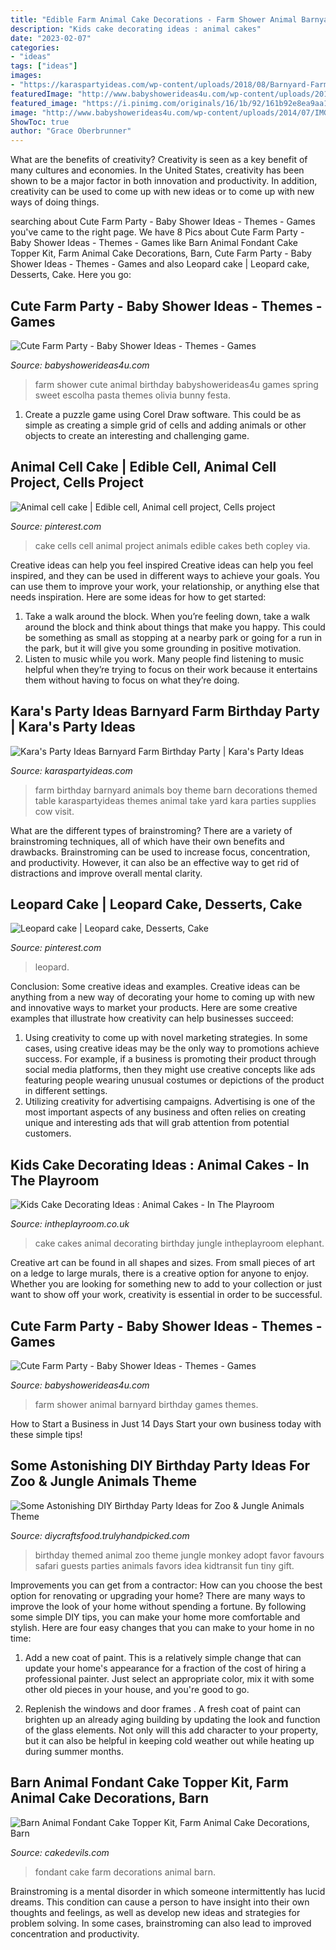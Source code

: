 ```yaml
---
title: "Edible Farm Animal Cake Decorations - Farm Shower Animal Barnyard Birthday Games Themes"
description: "Kids cake decorating ideas : animal cakes"
date: "2023-02-07"
categories:
- "ideas"
tags: ["ideas"]
images:
- "https://karaspartyideas.com/wp-content/uploads/2018/08/Barnyard-Farm-Birthday-Party-via-Karas-Party-Ideas-KarasPartyIdeas.com3_.jpg"
featuredImage: "http://www.babyshowerideas4u.com/wp-content/uploads/2014/07/IMG_2088-2E-746x1024.jpg"
featured_image: "https://i.pinimg.com/originals/16/1b/92/161b92e8ea9aa10e3d8bc554888c01f6.jpg"
image: "http://www.babyshowerideas4u.com/wp-content/uploads/2014/07/IMG_2015-2E-682x1024.jpg"
ShowToc: true
author: "Grace Oberbrunner"
---
```



What are the benefits of creativity?
Creativity is seen as a key benefit of many cultures and economies. In the United States, creativity has been shown to be a major factor in both innovation and productivity. In addition, creativity can be used to come up with new ideas or to come up with new ways of doing things.

	

		
searching about Cute Farm Party - Baby Shower Ideas - Themes - Games you've came to the right page. We have 8 Pics about Cute Farm Party - Baby Shower Ideas - Themes - Games like Barn Animal Fondant Cake Topper Kit, Farm Animal Cake Decorations, Barn, Cute Farm Party - Baby Shower Ideas - Themes - Games and also Leopard cake | Leopard cake, Desserts, Cake. Here you go:
		
    
## Cute Farm Party - Baby Shower Ideas - Themes - Games

<img loading=lazy src="http://www.babyshowerideas4u.com/wp-content/uploads/2014/07/IMG_2015-2E-682x1024.jpg" onerror="this.onerror=null;this.src='https://tse1.mm.bing.net/th?id=OIP.9hG65VvDezwlY1g4MOQc2QHaLH&amp;pid=15.1';" alt="Cute Farm Party - Baby Shower Ideas - Themes - Games">

_Source: babyshowerideas4u.com_

>farm shower cute animal birthday babyshowerideas4u games spring sweet escolha pasta themes olivia bunny festa. 

	

1. Create a puzzle game using Corel Draw software. This could be as simple as creating a simple grid of cells and adding animals or other objects to create an interesting and challenging game. 

    
## Animal Cell Cake | Edible Cell, Animal Cell Project, Cells Project

<img loading=lazy src="https://i.pinimg.com/originals/16/1b/92/161b92e8ea9aa10e3d8bc554888c01f6.jpg" onerror="this.onerror=null;this.src='https://tse1.mm.bing.net/th?id=OIP.1TGIEgGInE6aOUP27jKpYAHaJ4&amp;pid=15.1';" alt="Animal cell cake | Edible cell, Animal cell project, Cells project">

_Source: pinterest.com_

>cake cells cell animal project animals edible cakes beth copley via. 

	

Creative ideas can help you feel inspired
Creative ideas can help you feel inspired, and they can be used in different ways to achieve your goals. You can use them to improve your work, your relationship, or anything else that needs inspiration. Here are some ideas for how to get started: 
1. Take a walk around the block. When you’re feeling down, take a walk around the block and think about things that make you happy. This could be something as small as stopping at a nearby park or going for a run in the park, but it will give you some grounding in positive motivation. 
2. Listen to music while you work. Many people find listening to music helpful when they’re trying to focus on their work because it entertains them without having to focus on what they’re doing.

    
## Kara&#039;s Party Ideas Barnyard Farm Birthday Party | Kara&#039;s Party Ideas

<img loading=lazy src="https://karaspartyideas.com/wp-content/uploads/2018/08/Barnyard-Farm-Birthday-Party-via-Karas-Party-Ideas-KarasPartyIdeas.com3_.jpg" onerror="this.onerror=null;this.src='https://tse4.mm.bing.net/th?id=OIP.ZI2QgX8gCNv_GuN87qZUpAHaJ3&amp;pid=15.1';" alt="Kara&#039;s Party Ideas Barnyard Farm Birthday Party | Kara&#039;s Party Ideas">

_Source: karaspartyideas.com_

>farm birthday barnyard animals boy theme barn decorations themed table karaspartyideas themes animal take yard kara parties supplies cow visit. 

	

What are the different types of brainstroming?
There are a variety of brainstroming techniques, all of which have their own benefits and drawbacks. Brainstroming can be used to increase focus, concentration, and productivity. However, it can also be an effective way to get rid of distractions and improve overall mental clarity.

    
## Leopard Cake | Leopard Cake, Desserts, Cake

<img loading=lazy src="https://i.pinimg.com/736x/78/49/1f/78491f8c6f3dc775619af78d9a0d3c97.jpg" onerror="this.onerror=null;this.src='https://tse1.mm.bing.net/th?id=OIP.4mMSe_3GGqboC-6vkUZS7gHaJ3&amp;pid=15.1';" alt="Leopard cake | Leopard cake, Desserts, Cake">

_Source: pinterest.com_

>leopard. 

	

Conclusion: Some creative ideas and examples.
Creative ideas can be anything from a new way of decorating your home to coming up with new and innovative ways to market your products. Here are some creative examples that illustrate how creativity can help businesses succeed:
1. Using creativity to come up with novel marketing strategies. In some cases, using creative ideas may be the only way to promotions achieve success. For example, if a business is promoting their product through social media platforms, then they might use creative concepts like ads featuring people wearing unusual costumes or depictions of the product in different settings.
2. Utilizing creativity for advertising campaigns. Advertising is one of the most important aspects of any business and often relies on creating unique and interesting ads that will grab attention from potential customers.

    
## Kids Cake Decorating Ideas : Animal Cakes - In The Playroom

<img loading=lazy src="http://intheplayroom.co.uk/wp-content/uploads/2015/01/jungleanimals.jpg" onerror="this.onerror=null;this.src='https://tse2.mm.bing.net/th?id=OIP.7ReVZ25upt82JNW7KZH2QAHaFj&amp;pid=15.1';" alt="Kids Cake Decorating Ideas : Animal Cakes - In The Playroom">

_Source: intheplayroom.co.uk_

>cake cakes animal decorating birthday jungle intheplayroom elephant. 

	

Creative art can be found in all shapes and sizes. From small pieces of art on a ledge to large murals, there is a creative option for anyone to enjoy. Whether you are looking for something new to add to your collection or just want to show off your work, creativity is essential in order to be successful.

    
## Cute Farm Party - Baby Shower Ideas - Themes - Games

<img loading=lazy src="http://www.babyshowerideas4u.com/wp-content/uploads/2014/07/IMG_2088-2E-746x1024.jpg" onerror="this.onerror=null;this.src='https://tse2.mm.bing.net/th?id=OIP.OERdGWGRqkGAYeRCyUt5lQHaKK&amp;pid=15.1';" alt="Cute Farm Party - Baby Shower Ideas - Themes - Games">

_Source: babyshowerideas4u.com_

>farm shower animal barnyard birthday games themes. 

	

How to Start a Business in Just 14 Days
Start your own business today with these simple tips!

    
## Some Astonishing DIY Birthday Party Ideas For Zoo &amp; Jungle Animals Theme

<img loading=lazy src="https://diycraftsfood.trulyhandpicked.com/wp-content/uploads/2016/06/Animal-birthday-party_7z.jpg" onerror="this.onerror=null;this.src='https://tse2.mm.bing.net/th?id=OIP.6dgIFy96za9oXU_dB5YkPAHaHa&amp;pid=15.1';" alt="Some Astonishing DIY Birthday Party Ideas for Zoo &amp; Jungle Animals Theme">

_Source: diycraftsfood.trulyhandpicked.com_

>birthday themed animal zoo theme jungle monkey adopt favor favours safari guests parties animals favors idea kidtransit fun tiny gift. 

	

Improvements you can get from a contractor: How can you choose the best option for renovating or upgrading your home?
There are many ways to improve the look of your home without spending a fortune. By following some simple DIY tips, you can make your home more comfortable and stylish. Here are four easy changes that you can make to your home in no time:
1. Add a new coat of paint. This is a relatively simple change that can update your home's appearance for a fraction of the cost of hiring a professional painter. Just select an appropriate color, mix it with some other old pieces in your house, and you're good to go.

2. Replenish the windows and door frames . A fresh coat of paint can brighten up an already aging building by updating the look and function of the glass elements. Not only will this add character to your property, but it can also be helpful in keeping cold weather out while heating up during summer months.


    
## Barn Animal Fondant Cake Topper Kit, Farm Animal Cake Decorations, Barn

<img loading=lazy src="http://www.cakedevils.com/uploads/1/0/9/0/10905695/s275947749466006588_p3731_i4_w640.jpeg" onerror="this.onerror=null;this.src='https://tse1.mm.bing.net/th?id=OIP.gtGr3cSHLUKcD_OgxpgqegHaG-&amp;pid=15.1';" alt="Barn Animal Fondant Cake Topper Kit, Farm Animal Cake Decorations, Barn">

_Source: cakedevils.com_

>fondant cake farm decorations animal barn. 

	

Brainstroming is a mental disorder in which someone intermittently has lucid dreams. This condition can cause a person to have insight into their own thoughts and feelings, as well as develop new ideas and strategies for problem solving. In some cases, brainstroming can also lead to improved concentration and productivity.

